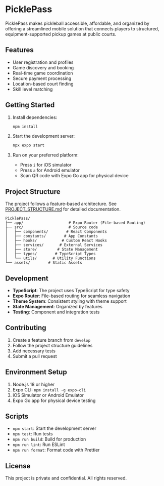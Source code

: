 # PicklePass

PicklePass makes pickleball accessible, affordable, and organized by offering a streamlined mobile solution that connects players to structured, equipment-supported pickup games at public courts.

## Features

- User registration and profiles
- Game discovery and booking
- Real-time game coordination
- Secure payment processing
- Location-based court finding
- Skill level matching

## Getting Started

1. Install dependencies:
   ```bash
   npm install
   ```

2. Start the development server:
   ```bash
   npx expo start
   ```

3. Run on your preferred platform:
   - Press `i` for iOS simulator
   - Press `a` for Android emulator
   - Scan QR code with Expo Go app for physical device

## Project Structure

The project follows a feature-based architecture. See [PROJECT_STRUCTURE.md](PROJECT_STRUCTURE.md) for detailed documentation.

```
PicklePass/
├── app/                    # Expo Router (File-based Routing)
├── src/                    # Source code
│   ├── components/        # React Components
│   ├── constants/        # App Constants
│   ├── hooks/           # Custom React Hooks
│   ├── services/       # External Services
│   ├── store/         # State Management
│   ├── types/        # TypeScript Types
│   └── utils/       # Utility Functions
└── assets/        # Static Assets
```

## Development

- **TypeScript**: The project uses TypeScript for type safety
- **Expo Router**: File-based routing for seamless navigation
- **Theme System**: Consistent styling with theme support
- **State Management**: Organized by features
- **Testing**: Component and integration tests

## Contributing

1. Create a feature branch from `develop`
2. Follow the project structure guidelines
3. Add necessary tests
4. Submit a pull request

## Environment Setup

1. Node.js 18 or higher
2. Expo CLI: `npm install -g expo-cli`
3. iOS Simulator or Android Emulator
4. Expo Go app for physical device testing

## Scripts

- `npm start`: Start the development server
- `npm test`: Run tests
- `npm run build`: Build for production
- `npm run lint`: Run ESLint
- `npm run format`: Format code with Prettier

## License

This project is private and confidential. All rights reserved.
